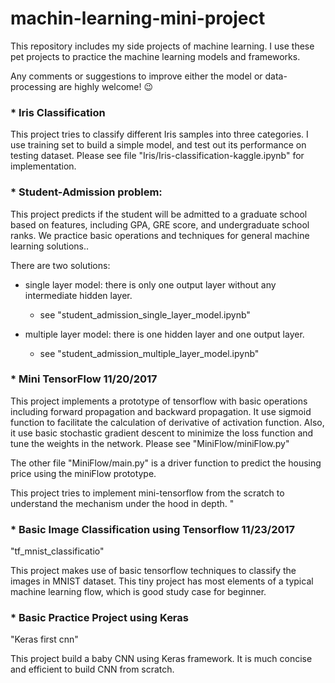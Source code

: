 # machin-learning-mini-project

This repository includes my side projects of machine learning. I use these pet projects to practice the machine learning models and frameworks. 

Any comments or suggestions to improve either the model or data-processing are highly welcome! 😉 

### * Iris Classification

This project tries to classify different Iris samples into three categories. I use training set to build a simple model, and test out its performance on testing dataset. Please see file "Iris/Iris-classification-kaggle.ipynb" for implementation.

### * Student-Admission problem:
This project predicts if the student will be admitted to a graduate school based on features, including GPA, GRE score, and undergraduate school ranks. We practice basic operations and techniques for general machine learning solutions..

There are two solutions:
* single layer model: there is only one output layer without any intermediate hidden layer. 

	-  see "student_admission_single_layer_model.ipynb"

* multiple layer model: there is one hidden layer and one output layer.
	- see "student_admission_multiple_layer_model.ipynb"


### * Mini TensorFlow 11/20/2017
This project implements a prototype of tensorflow with basic operations including forward propagation and backward propagation. It use sigmoid function to facilitate the calculation of derivative of activation function. Also, it use basic stochastic gradient descent to minimize the loss function and tune the weights in the network. Please see "MiniFlow/miniFlow.py"

The other file "MiniFlow/main.py" is a driver function to predict the housing price using the miniFlow prototype. 

This project tries to implement mini-tensorflow from the scratch to understand the mechanism under the hood in depth. "

### * Basic Image Classification using Tensorflow 11/23/2017

"tf_mnist_classificatio"

This project makes use of basic tensorflow techniques to classify the images in MNIST dataset. This tiny project has most elements of a typical machine learning flow, which is good study case for beginner.  

### * Basic Practice Project using Keras

"Keras first cnn"

This project build a baby CNN using Keras framework. It is much concise and efficient to build CNN from scratch.